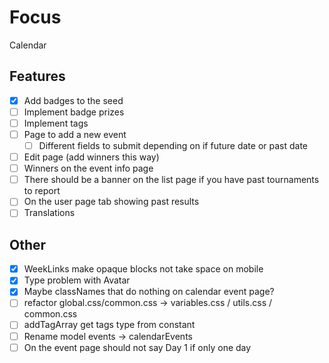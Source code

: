 # Focus

Calendar

## Features

- [x] Add badges to the seed
- [ ] Implement badge prizes
- [ ] Implement tags
- [ ] Page to add a new event
  - [ ] Different fields to submit depending on if future date or past date
- [ ] Edit page (add winners this way)
- [ ] Winners on the event info page
- [ ] There should be a banner on the list page if you have past tournaments to report
- [ ] On the user page tab showing past results
- [ ] Translations

## Other

- [x] WeekLinks make opaque blocks not take space on mobile
- [x] Type problem with Avatar
- [x] Maybe classNames that do nothing on calendar event page?
- [ ] refactor global.css/common.css -> variables.css / utils.css / common.css
- [ ] addTagArray get tags type from constant
- [ ] Rename model events -> calendarEvents
- [ ] On the event page should not say Day 1 if only one day
